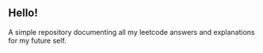 ## Hello!

A simple repository documenting all my leetcode answers and explanations for my future self.
